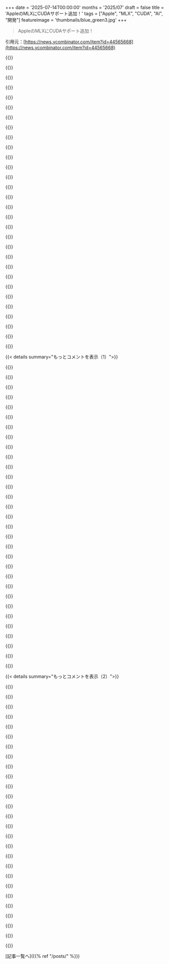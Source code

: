 +++
date = '2025-07-14T00:00:00'
months = '2025/07'
draft = false
title = 'AppleのMLXにCUDAサポート追加！'
tags = ["Apple", "MLX", "CUDA", "AI", "開発"]
featureimage = 'thumbnails/blue_green3.jpg'
+++

> AppleのMLXにCUDAサポート追加！

引用元：[https://news.ycombinator.com/item?id=44565668](https://news.ycombinator.com/item?id=44565668)




{{<matomeQuote body="確認させてね。これってつまり、<br>1. MLX用に作られたプログラムはCUDA対応チップを活用できるけど、<br>2. CUDAプログラムはApple Siliconでは動かないってこと？<br>2はNVIDIAの「堀」に関する著作権侵害になるからだよね。これ合ってる？" userName="lukev" createdAt="2025/07/15 02:18:38" color="#785bff">}}




{{<matomeQuote body="いや、そうじゃないよ。2（CUDAプログラムがApple Siliconで動くこと）は、かなり難易度が高いからだよ。" userName="saagarjha" createdAt="2025/07/15 02:28:30" color="">}}




{{<matomeQuote body="既存のCUDAコードをNVIDIA以外のハードウェアで動かすことには、莫大な（何十億もの）金銭的なインセンティブがあるよね。簡単じゃないのは分かるけど、実装の難しさが本当に足かせになってるの？" userName="lukev" createdAt="2025/07/15 02:39:46" color="">}}




{{<matomeQuote body="それは1のことだよ。開発者が比較的低電力なAppleデバイス（UMA搭載）を使って、NVIDIAの比較的ハイスペックなシステムにデプロイするために開発できるってことさ。<br>いろんな意味でこれは良い点だね。" userName="quitit" createdAt="2025/07/15 02:39:35" color="#ff5c5c">}}




{{<matomeQuote body="2は著作権侵害じゃないよ。APIは再実装できるからね。" userName="sitkack" createdAt="2025/07/15 05:48:42" color="">}}




{{<matomeQuote body="CUDAはAPIじゃなくて、NVIDIAが書いたライブラリのセットだよ。それらのライブラリを再実装する必要があるし、みんなに価値があると思わせるにはそのライブラリの最適化まで再実装しないといけない。それは色々なIP問題に関わってくるんだ。" userName="adastra22" createdAt="2025/07/15 06:25:10" color="#ff5733">}}




{{<matomeQuote body="既存の高性能CUDAコードはほとんどがNVIDIA製のファーストパーティライブラリで、奇妙な内部フラグやインラインPTXを使ってるんだ。コンパイラ開発者の小さなチームがいれば9割はいける。でも残りの1割は、何百人もの人が10年かけても難しいだろうね。<br>このコストは、君が言ってた何十億もの金銭的インセンティブと怪しいくらい近いじゃん。効率的な市場って面白いね。" userName="fooker" createdAt="2025/07/15 05:34:52" color="#785bff">}}




{{<matomeQuote body="「”比較的ハイスペック”」？<br>他にこれより速いものなんてないでしょ。" userName="_zoltan_" createdAt="2025/07/15 06:47:00" color="">}}




{{<matomeQuote body="「”効率的な市場って面白いね”」<br>生産チェーンの様々な段階に複数のほぼ独占状態の企業がいて、莫大な統合と無限の国家支出がある中で、本当に効率的な市場なんて言えるのかな？" userName="lcnielsen" createdAt="2025/07/15 05:42:27" color="">}}




{{<matomeQuote body="CUDAってAPIやライブラリだけじゃないんだよ。C／C++／Fortran／Pythonのコンパイラとか、各種ライブラリ、IDE連携、デバッガ、プロファイラまで含む一大エコシステムなんだ。だから一部だけ真似しても意味ないんだよね。" userName="pjmlp" createdAt="2025/07/15 06:51:00" color="#45d325">}}




{{<matomeQuote body="結局、重要なのはランタイムだけだよ。コンパイラ以外の開発ツールなんて誰も気にしないって。みんな、競合するハードウェアで再コンパイルして動かしたいだけなのに、なんでこんなに難しいのか理解できないわ。" userName="CamperBob2" createdAt="2025/07/15 15:57:24" color="">}}




{{<matomeQuote body="CUDAってNVIDIAのハードウェアとかアーキテクチャにめっちゃ密着してるの？だから他のプラットフォームだと、抽象化しても全然意味ない感じなのかな？ハードウェアとか詳しい人教えてほしいな、ありがとう。" userName="hangonhn" createdAt="2025/07/15 02:48:44" color="">}}




{{<matomeQuote body="うん、そうだよ。AMDを見てごらん。" userName="saagarjha" createdAt="2025/07/15 02:45:02" color="">}}




{{<matomeQuote body="最適化されてなくても、CUDAの代替が出てくるのは嬉しいね。あと、APIとライブラリの違いってなんだろう？ライブラリからAPIを公開できるんじゃないの？ちょっと混乱するな。" userName="Imustaskforhelp" createdAt="2025/07/15 06:43:50" color="">}}




{{<matomeQuote body="Appleが著作権でCUDAを実装できないなら、LMX（MacBook向け）に開発者を呼んでNVIDIAハードウェアをサポートさせるのが次善の策だよね。AppleはAMDにも同じことすべきだよ。" userName="chvid" createdAt="2025/07/15 07:15:27" color="">}}




{{<matomeQuote body="AMDは今までCUDA APIを実装したことないんだよね。しかも技術的な理由じゃないんだから。" userName="lukev" createdAt="2025/07/15 02:49:42" color="">}}




{{<matomeQuote body="AppleはMetalと自社プロセッサをNVIDIAより速くするために、どうすればいいんだろうね？結局、インターコネクトが全てなんだろうな。" userName="sgt101" createdAt="2025/07/15 07:16:39" color="#ff33a1">}}




{{<matomeQuote body="自由市場と独占って矛盾しないよね。でも、独占企業がその地位を使って別の独占を狙うのは問題で、政府が最終的に規制するんだ。国の役に立つものを壊したくないから、時間はかかるけどね。" userName="fooker" createdAt="2025/07/15 06:13:05" color="#ff33a1">}}




{{<matomeQuote body="「APIをライブラリから公開できるんじゃないの？」って質問あったけど、それやっちゃうと著作権侵害になるんだよ。" userName="adastra22" createdAt="2025/07/15 06:57:25" color="#ff33a1">}}




{{<matomeQuote body="そう、できるはずだよ。CUDAには昔Appleが支援してた競合のOpenCLがあったんだからね。" userName="bigyabai" createdAt="2025/07/15 05:52:57" color="#38d3d3">}}




{{<matomeQuote body="GoogleとOracleの訴訟での米最高裁判所の判決とJavaの再実装が、CUDA APIのようなものを企業が再実装するのに十分な判例になったと思ってたんだけどな？<br>https://www.theverge.com/2021/4/5/22367851/google-oracle-sum...<br>https://en.wikipedia.org/wiki/Google_LLC_v._Oracle_America,_...." userName="xd1936" createdAt="2025/07/15 12:17:58" color="#785bff">}}




{{<matomeQuote body="彼らはやったよ、というか誰かに金払ってやらせたんだ。<br>https://www.techpowerup.com/319016/amd-develops-rocm-based-s..." userName="gpm" createdAt="2025/07/15 02:54:07" color="#785bff">}}




{{<matomeQuote body="コメント42172はあまり正確じゃないと思うな - AMDのHIPはOpenCLを2017年か2018年ごろに諦めて以来、まさにこれと同じことをしてるんだから。" userName="tho234j2344" createdAt="2025/07/15 05:23:40" color="#ff5733">}}




{{<matomeQuote body="＞＞効率的な市場と言えるのか？<br>＞＞はい、自由市場と独占は両立します。どうして”効率的な市場”から”自由市場”に話が飛んだんだ？前者は本質的に価値があるものだけど、後者はそうじゃないだろ。もしその自由が、「もちろんビジネスを始められるよ、自由な国だからね。でも間違いなく失敗するけどね、市場に既得権益の独占企業がいるから。」ってなるならな。それに、独占企業は他の市場参加者から過剰な価値を搾取してるんだ、例えばAppleのAppStoreの手数料みたいに。それを”効率的”って認めるのは、市場に関して言えば本当に変な使い方だよ。" userName="Perseids" createdAt="2025/07/15 07:25:04" color="">}}




{{<matomeQuote body="その通り！AMDのGPU用のCUDA再実装であるROCM/HIPも見てみてくれよ。" userName="timhigins" createdAt="2025/07/15 19:03:22" color="#ff33a1">}}




{{<matomeQuote body="これってワットあたりでも本当なのかな？" userName="MangoToupe" createdAt="2025/07/15 07:12:08" color="">}}




{{<matomeQuote body="著作権侵害じゃなくてIP侵害だよ。CUDAのClean-room designは著作権の主張を回避できるけど、特許侵害は必ずしも回避できないんだ。<br>https://en.wikipedia.org/wiki/Clean-room_design<br>“Clean-room designは独立した創作に基づくため、著作権侵害に対する防御として有用だ。しかし、独立した発明は特許に対する防御にならないため、Clean-room designは通常、特許制限を回避するために使えない。”" userName="Someone" createdAt="2025/07/15 07:59:28" color="#ff5733">}}




{{<matomeQuote body="今のところ、LLMにとってApple Siliconの唯一のボトルネックはメモリ帯域幅なんだ。初代M1 Ultraからここに進展がないし、UltraFusionも捨てたから、当分ここには進展なさそうだよ。" userName="summarity" createdAt="2025/07/15 09:06:46" color="#785bff">}}




{{<matomeQuote body="コメント42173が言うように、NVIDIA GPUをApple Siliconに繋いでCUDAを動かせるようになってほしいな。Apple SiliconとユニファイドメモリとGPUとCUDAをPyTorch、JAX、TensorFlowで利用したいんだ。MLXはまだ詳しく見てないから、なんとも言えないけど。" userName="tekawade" createdAt="2025/07/15 03:57:02" color="#ff5733">}}




{{<matomeQuote body="Appleが将来、MLXをサポートするデータセンター向けGPUをCUDAなしでリリースできたら最高だね。開発者がこの道を選んでくれたら、Appleにとってすごく良いことになるよ。" userName="karmakaze" createdAt="2025/07/15 13:45:35" color="#45d325">}}




{{< details summary="もっとコメントを表示（1）">}}

{{<matomeQuote body="この手の議論だと、AndroidとJavaの有名な戦いが一番の例だろうね。" userName="7734128" createdAt="2025/07/15 06:19:18" color="">}}




{{<matomeQuote body="「え、AppleプラットフォームにはCUDAサポートないじゃん！」って思うかもだけど、このパッチはLinuxプラットフォームのCUDA 12とSM 7.0以降もサポートするんだよ。詳しくはこちら: https://ml-explore.github.io/mlx/build/html/install.html" userName="nxobject" createdAt="2025/07/14 22:23:01" color="#785bff">}}




{{<matomeQuote body="これってElectronとか作ったzcbenzさんからのものなんだね。すごい！ https://zcbenz.com/" userName="paulirish" createdAt="2025/07/15 00:29:40" color="">}}




{{<matomeQuote body="MLXの主要機能の1つである統合メモリアーキテクチャ（UMA）ってどうなるの？（リポジトリのREADME見てよ: https://github.com/ml-explore/mlx）どんなベンダーのUMA APUでも使えるようになったら面白いけど、個別のGPUは別のアプローチが必要なんじゃないかと思ったよ。<br>追記: PRコメントを読んだら、CUDAがUMA APIを直接サポートして、必要な時に透過的にコピーするらしいね。" userName="zdw" createdAt="2025/07/14 22:32:39" color="#38d3d3">}}




{{<matomeQuote body="あー、分かるよ。俺の経験だとプリフェッチが足りなくて、メモリコピー待ちでパフォーマンスがガタ落ちしちゃったんだ。データセットがVRAMに全部収まるならいいけど、俺のMLトレーニングアプリでは性能が死んだから、ストリーミングロードに移行する時間すらできたよ。" userName="freeone3000" createdAt="2025/07/15 02:27:15" color="#ff5c5c">}}




{{<matomeQuote body="これってNVIDIAカードを積んだMac向けなの？それともApple MetalとかApple SiliconがCUDAを使うってこと？よく分からないな。<br>編集: どうやら「一度書けばどこでも使える」みたいだね。MLXで書けば、Linux CUDAでもApple Silicon/Metalでも動くってことか。" userName="MuffinFlavored" createdAt="2025/07/14 22:52:05" color="#ff33a1">}}




{{<matomeQuote body="もう答え見つけたみたいだね。<br>Appleはもうずいぶん長い間NVIDIAカードを出荷してないんだよ。Apple Silicon以前のMac Proでさえ、AMDカードしか売ってなかったし。<br>噂だと、デュアルGPU MacBook Proのトラブルとドライバーの品質で決裂したって聞いてるよ。PCIバスにNVIDIAカードを挿したらAIに使えるかどうかは、俺も分からないけどね。" userName="MBCook" createdAt="2025/07/14 23:06:16" color="">}}




{{<matomeQuote body="そのMBPモデルはGPUが熱くなりすぎて故障率が高かったんだよ。<br>スティーブ・ジョブズとジェンセン・フアンの会話はこんな感じだったんじゃないかなって想像しちゃうね:<br>S: お前のGPUはクソだ<br>J: お前の熱設計がクソだ<br>S: くそったれ<br>J: お前もな<br>Appleって、マジで根に持つタイプだし、サプライヤーとの関係も一方的だもんね。「俺たちのやり方か、さもなきゃ出て行け」って感じ。" userName="xuki" createdAt="2025/07/14 23:35:57" color="">}}




{{<matomeQuote body="MBPが熱くなりすぎたってわけじゃなくて、NVIDIA GPUに使われてたアンダーフィル材が、GPUとして普通くらいの温度（60～80度）で構造的なサポートをしなくなっちゃったんだよ。<br>Dell、HP、SonyのノートPCとか、一部のデスクトップ、それに初期のPS3でも同じGPU故障が起きてるんだ。<br>詳しくはこちらを読んでみて: https://www.badcaps.net/forum/troubleshooting-hardware-devic..." userName="narism" createdAt="2025/07/15 03:21:04" color="#ff33a1">}}




{{<matomeQuote body="故障したのはAMD製、特に古い17インチMacBook Proだったと思うな。" userName="rcruzeiro" createdAt="2025/07/15 00:58:53" color="">}}




{{<matomeQuote body="あれはNvidiaの製造欠陥が原因の故障だったんだ。俺の2008年製15インチNvidia 8600搭載MBPは保証外なのにこの件で無料で直してもらったぜ。2007年後半から2010年のMacBook ProはNvidia GPUを使ってたんだよ、AMDじゃない。詳しくは“nvidia 8600 fail”で検索してみな。" userName="spectre3d" createdAt="2025/07/17 17:25:28" color="#785bff">}}




{{<matomeQuote body="俺、2010年あたりの15インチMBP持ってたんだけど、NvidiaのデュアルGPUがマジで問題だったんだよね。" userName="MBCook" createdAt="2025/07/15 03:06:08" color="">}}




{{<matomeQuote body="ゴミ箱型Mac ProのD700sが壊れて、俺たちマジで時間も金もかなり無駄にしたんだぜ。" userName="roboror" createdAt="2025/07/15 02:32:18" color="">}}




{{<matomeQuote body="動かねーよ。ドライバのサポートないし。" userName="VladVladikoff" createdAt="2025/07/15 01:31:40" color="">}}




{{<matomeQuote body="Apple Siliconでは、PCIe／Thunderboltデバイスのメモリに書き込むと例外が出るんだ。ARMの仕様はメモリみたいにデバイスに書き込みを許可してるんだけど、Appleは外部デバイスへの書き込みを全部デバイスメモリマッピング経由に強制してるんだよね[0]。だからApple Siliconで外部GPUを使うのは超めんどくさい、無理に近いかも。Asahi使ってもApple Silicon用のeGPUドライバ作れた奴は俺が知る限りいないな。[0] https://developer.arm.com/documentation/102376/0200/Device-m... [1] Raspberry Pi 4のPCIeも同じ問題抱えてると思うよ。" userName="kmeisthax" createdAt="2025/07/14 23:30:40" color="#785bff">}}




{{<matomeQuote body="うわぁ、それってアウトオブオーダーCPUの性能を台無しにするじゃん。ARMv7みたいだとすると、同じページへのアクセスごとに、まるで独自の順序付けバリアになるってことだな。" userName="bobmcnamara" createdAt="2025/07/15 00:28:33" color="#45d325">}}




{{<matomeQuote body="デバイスメモリへの書き込みはエラーにならないんだね。" userName="saagarjha" createdAt="2025/07/15 02:21:50" color="">}}




{{<matomeQuote body="「一度書けばどこでも使える」ってことなら、俺のMLXの処理もすぐクラウドにオフロードできるようになるのかな！？" userName="hbcondo714" createdAt="2025/07/15 01:20:43" color="">}}




{{<matomeQuote body="CUDAをMLXで動かすには、これしかないと俺は思うよ。" userName="dkga" createdAt="2025/07/14 23:06:19" color="">}}




{{<matomeQuote body="その通りだね。ローカルモデルはAppleのプライベートクラウドで高速化されるだろう。" userName="whatever1" createdAt="2025/07/15 02:48:07" color="">}}




{{<matomeQuote body="いや、これはNVIDIAのグラボを積んだLinux PC向けの話だよ。" userName="cowsandmilk" createdAt="2025/07/14 22:53:37" color="">}}




{{<matomeQuote body="「Macでコード書いてテストして、スパコンにデプロイできるのは開発者にとって良い体験になる」ってあるけど、これでMLXはLinuxでも使えるようになったってこと？<br>追記：試したら動いたよ。ただ、PyPIには今のところPython 3.12版しか見当たらないね: https://pypi.org/project/mlx-cuda/#files" userName="neurostimulant" createdAt="2025/07/15 05:17:31" color="#ff5733">}}




{{<matomeQuote body="「このプルリクはMLXにCUDAバックエンドを追加する進行中の取り組みだ」ってことは、MLXのコードをx86＋GeForceのハードウェアで動かせるようになるってことだね。逆じゃないよ。" userName="numpad0" createdAt="2025/07/15 01:51:13" color="#ff33a1">}}




{{<matomeQuote body="余談だけど、MLX開発に携わってる人たちって、表面的に見る限りAppleとは公式に繋がってないみたいだね。例えばこの人とか: https://x.com/prince_canuma<br>Appleがお金出してるけど、DLで抑えときたいのかな？チームがどこかに移ろうとしてるって噂もあったしね？" userName="dnchdnd" createdAt="2025/07/15 03:28:46" color="#ff5733">}}




{{<matomeQuote body="MLXで名声や評判を築きたいオープンソース開発者って感じかな？<br>ほとんどの作業はClaude Sonnetがやってるんじゃないかな。" userName="jpcompartir" createdAt="2025/07/15 11:05:27" color="">}}




{{<matomeQuote body="2025年になっても、「一度書けばどこでも動く」というJavaのようなCUDAの影響力ってまだないよね。アカデミアや企業は相変わらず独自コードを書き続けてるし。まるで2025年にAdobe FlashやMicrosoft Silverlight向けにコードを書き続けてるみたいだよ。正直、NVIDIA株主としては気にしないけどね。" userName="mattfrommars" createdAt="2025/07/15 14:44:01" color="#45d325">}}




{{<matomeQuote body="AppleがOpenCLを放置したのは許せないわ。CUDAに対抗できる企業資金付きの「一度書けばどこでも動く」競合が育ちそうだったのに、需要が出た途端に手を引いたんだ。将来を見据えながら何もしなかったのはマジで意味不明。" userName="bigyabai" createdAt="2025/07/15 17:13:55" color="#ff5c5c">}}




{{<matomeQuote body="昔Flashが使われまくったのは、他の選択肢が酷かったからだよね。モバイルで性能とバッテリー問題が顕在化して、AppleがiPhoneでFlashをバッサリ切ったのがターニングポイントだった。そのおかげで皆FlashかiPhoneエコシステムか選ぶ羽目になった。CUDAにはこういう事例ないよな、マジで。" userName="int_19h" createdAt="2025/07/15 17:42:51" color="#ff5c5c">}}




{{<matomeQuote body="AppleはKhronosともう一度話すべきだよ。NVIDIAを倒す議論はいつも「協力不足」に帰着する。昔はAppleもAMDもNVIDIAもOpenCLで協力してたのに、AppleがiPhone GPUやApple SiliconでOpenCLを拒否してNVIDIAを勝たせた。Appleはまだ上から目線で、AMD、Intel、Qualcommは協力が必要って分かってるのにね。" userName="bigyabai" createdAt="2025/07/15 22:17:06" color="#45d325">}}




{{<matomeQuote body="KhronosってAPIが死ぬとこじゃん、新しいアイデアも滞るし。<br>OpenCL 2は複雑すぎて誰も使わなくなったし、NVIDIAもそっぽ向いた。KhronosはMantle／Metalの初期開発を拒否して、結局遅れて複雑なVulkan出したよね。<br>君がAppleだけを責めるけど、NVIDIAもOpenCL2をサポートしなかったし、Khronosの協力がうまくいかなかった原因の一つだよ。" userName="dagmx" createdAt="2025/07/16 02:42:56" color="#ff5c5c">}}

{{</details>}}




{{< details summary="もっとコメントを表示（2）">}}

{{<matomeQuote body="NVIDIAは独自の技術持ってたから、唯一OpenCL2を拒否できたんだ。もしCUDAキラーがNVIDIAの協力頼みなら、最初から無理ゲーだよ。<br>AppleがKhronosの代わりになれるなら今がチャンスだけど、無理ならNVIDIAがずっとトップだろうね。<br>「AMDとAppleがMantle／Metal推してた」って言うけど、なんで今AMDがMetal IPを乞わないか、その999 IQの理由を教えてくれよ。" userName="bigyabai" createdAt="2025/07/16 17:19:47" color="#ff5733">}}




{{<matomeQuote body="CUDAを倒せるものを開発しなかったIntelとAMD、それからモバイルでOpenCLを完全に無視してRenderscriptを推したGoogleを責めたいね。他の意見には大体賛成だよ。" userName="pjmlp" createdAt="2025/07/16 07:09:08" color="#38d3d3">}}




{{<matomeQuote body="うん、まさにその通りだね。IntelもAMDも何度もCUDAを追撃するのに失敗してるのは残念だよ。ATIはGPU Computeの先駆者だったのにさ。<br>Googleもいつもの「誰かの情熱プロジェクトが報われなくなると死んでいく」って道を辿っちゃったな。" userName="dagmx" createdAt="2025/07/16 15:48:21" color="">}}




{{<matomeQuote body="「VulkanもOpenCLと同じくらい複雑で普及が遅れた」って意見、他は同意だけど、VulkanとOpenCL両方使った者としては、複雑さは全然比べ物にならないよ。VulkanはOpenCLよりずっと使いにくくてマジ時間の無駄って感じ。OpenCLはまだマシだけど、CUDAやMetalには遠く及ばないね。" userName="keldaris" createdAt="2025/07/16 15:18:01" color="#ff33a1">}}




{{<matomeQuote body="ああ、もちろんそうだよ。ごめん、同じレベルの複雑さって言いたかったんじゃないんだ。<br>それぞれ代替品よりかなり複雑だって言いたかっただけだよ。" userName="dagmx" createdAt="2025/07/16 15:44:20" color="">}}




{{<matomeQuote body="結局Javaも「一度書けばどこでも動く」なんて実現できてないよね。<br>iOSやPlayStation向けにJavaでアプリ開発する手段はあるんだろうけど、必要な手間を考えると気が遠くなるわ。" userName="raincole" createdAt="2025/07/15 17:01:06" color="">}}




{{<matomeQuote body="今、Javaのコードをミッドレンジシステムからクラウドのコンテナに移行してるんだけど、必要なコード変更はほぼゼロなんだ。完璧な移植性じゃないかもしれないけど、他のプラットフォームに比べたらすごく優秀だよ。あとは業界がJava 8/11のバカげた習慣から抜け出してくれれば、もっと良くなるんだけどね。" userName="bshacklett" createdAt="2025/07/16 11:52:44" color="">}}




{{<matomeQuote body="「一度書けば、どこでも動く」って言うけど、君が言いたいのは「一度書けば、どこでもテストする」ってことだろ？" userName="m463" createdAt="2025/07/15 20:22:52" color="">}}




{{<matomeQuote body="これってStrix Haloのおかげかな？最近EVO-X2を手に入れたんだけど、マジで驚いたよ。ミッドレンジのznver5 EPYCマシンと余裕で戦えるし、普通のEC2やGCEインスタンスを圧倒するね。それらが月3～10Kもするのに、これは1800ドルだった。まだLLM推論は試してないけど、一部YouTuberはDGX SparkがStrix Haloに比べてオーバースペック／高すぎると言い始めてる。ROCｍはまだだけど、Appleデバイスで完璧なCUDAが動けば、Strix Haloが安くて良いのにすごく魅力的になるだろうね。" userName="benreesman" createdAt="2025/07/15 00:33:12" color="#45d325">}}




{{<matomeQuote body="知らない人のために言うと、Strix HaloはAMD Ryzen AI Max+ 395と同じで、Framework Desktopとか一部のミニPCにも搭載されるよ。メモリ帯域幅は200GB/sで、他の消費者向けx86プラットフォームに比べればすごいけど、Nvidia GPU（5090は1792GB/s）やAppleのM3 Ultra（800GB/s）には遠く及ばないね。コスパは良さそうだけど、LLMみたいにメモリ帯域幅が重要なアプリだと、ぎりぎり“十分”ってレベルだよ。" userName="hamandcheese" createdAt="2025/07/15 01:08:34" color="#ff33a1">}}




{{<matomeQuote body="理論上の最大メモリ帯域幅だけ比較してるね。メモリ帯域幅が十分にある場合、普通は計算能力がボトルネックになるから、それだけ見てちゃダメだよ。例えばM1は十分な帯域幅があったのに、フルロード時でも使い切れてなかったんだ。" userName="Rohansi" createdAt="2025/07/15 01:58:26" color="#38d3d3">}}




{{<matomeQuote body="メモリ帯域幅がLLMのトークン/秒の上限を決めるんだよ。200GB/sじゃ、その上限は全然高くない。だから計算能力があるかどうかは、あまり関係ないんだよ。" userName="hamandcheese" createdAt="2025/07/15 21:18:41" color="">}}




{{<matomeQuote body="M1 MaxのGPUは、広告されてる400GB/sの帯域幅のうち、約90GB/sしか使えてないんだ。もしAMDチップが200GB/sをより効率的に使えれば、君が言うようにLLMのトークン/秒は良くなるだろうね。単に広い/速いメモリバスだけを見てちゃダメだよ。<br>https://www.anandtech.com/show/17024/apple-m1-max-performanc..." userName="Rohansi" createdAt="2025/07/15 22:03:25" color="#ff5733">}}




{{<matomeQuote body="これは主に、統一アーキテクチャでは気をつけなきゃいけないってことだね。表示されてる帯域幅が、GPUだけのワークロードで得られるものと違うってことだ。なるほど、わかったよ。でも俺の基本的な主張は変わらないね。LLM推論にはメモリ帯域幅が必要だし、200GB/sは全然十分じゃない（特に高容量RAMのモデルでは）。もしM1 Maxが実際90GB/sなら、LLM推論には向かないってことだね。" userName="hamandcheese" createdAt="2025/07/16 01:10:54" color="#ff33a1">}}




{{<matomeQuote body="GPUは帯域幅と計算能力の両方を持ってるんだ。トークン生成中は計算能力は必要ない。でもAppleシリコンもStrix Haloも、計算能力不足のせいでプロンプトの取り込み時に性能が落ちるんだよ。" userName="zargon" createdAt="2025/07/15 05:23:49" color="">}}




{{<matomeQuote body="計算能力（しかも大量に）は、生成に絶対必要だよ。小さいモデル（7B）だけでも、1トークンあたり数百億FLOPsの計算がいるし、大きいモデルではそれに比例して増えるんだ。各トークンはすべてのTransformerレイヤーを順伝播する必要があるし、あらゆる段階で大規模な行列乗算、そして語彙への最終的な投影も含まれるんだ。" userName="supermatt" createdAt="2025/07/15 08:09:33" color="#ff5733">}}




{{<matomeQuote body="コンピューティング能力がゼロってわけじゃないけどさ、トークン生成って計算量じゃなくてメモリ帯域幅がボトルネックなんだよ。プロセッサはデータ待ちで暇してるし、ほとんどの時間はメモリからのデータ転送待ちに費やされてるんだよね。104Bモデルでもそうだった。" userName="zargon" createdAt="2025/07/15 08:30:35" color="#785bff">}}




{{<matomeQuote body="メモリ帯域幅がボトルネックになってるってことは、バッチ処理が効率的にできてないんじゃない？" userName="supermatt" createdAt="2025/07/15 12:42:32" color="">}}




{{<matomeQuote body="そうなんだよ。Apple siliconとかHalo Strixみたいなケースだと、あんまりバッチ処理しないからね。" userName="zargon" createdAt="2025/07/15 17:01:47" color="">}}




{{<matomeQuote body="Appleってバカだよね。来年とかに良いもの出すために、今のハードウェアをわざと性能制限してるんだ。長年のやり方がAI戦略の邪魔してる。本当は1600GB/sもできたはずなのにさ。" userName="yieldcrv" createdAt="2025/07/15 01:38:30" color="">}}




{{<matomeQuote body="Appleが技術を急がないのは、顧客が満足してるからじゃない？毎年顧客がハッピーなら、Appleはちゃんとやってるってことだよ。あなたが望む機能バランスじゃなくてもさ。Appleが失敗する時は、大抵はっきりしてて、意図的な優先順位のトレードオフの結果だよ。Mac Proみたいにね。" userName="Nevermark" createdAt="2025/07/15 04:50:57" color="">}}




{{<matomeQuote body="Appleはハードウェア垂直統合なのにAI戦略で完全に失敗してるよ。社内でもそれが問題だって知られてるし、2030年にすごいもの出すとかいう深謀遠慮じゃないからね。" userName="yieldcrv" createdAt="2025/07/15 09:24:59" color="">}}




{{<matomeQuote body="B200だって出せたはずだよね。きっとそうしない理由があるんだろうけどさ。" userName="saagarjha" createdAt="2025/07/15 02:01:31" color="">}}




{{<matomeQuote body="これ読むの楽しかったな。EVO-X2を注文したけど、まだ発送待ち。LLMとかdiffusion modelを動かすのに良いリソースないかな？" userName="drcongo" createdAt="2025/07/15 08:55:55" color="">}}




{{<matomeQuote body="どれだけ興奮してても、それだけ価値はあるよ。俺のも時間かかったけど、本当に良かった。しばらくこんなすごい製品は出ないだろうし、計算能力には何年も困らないと思うよ。" userName="benreesman" createdAt="2025/07/15 11:59:02" color="">}}




{{<matomeQuote body="それはPRの説明で、明確にクラウドクラスターのトレーニングがターゲットって書いてあるよ。" userName="jitl" createdAt="2025/07/15 00:46:57" color="">}}

{{</details>}}



[記事一覧へ]({{% ref "/posts/" %}})
